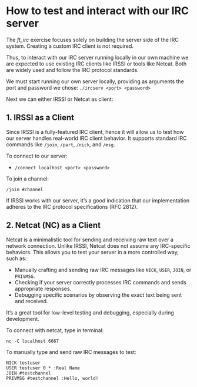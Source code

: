 # How to test and interact with our IRC server
The *ft_irc* exercise focuses solely on building the server side of the IRC system. Creating a custom IRC client is not required.

Thus, to interact with our IRC server running locally in our own machine we are expected to use existing IRC clients like IRSSI or tools like Netcat. Both are widely used and follow the IRC protocol standards.

We must start running our own server locally, providing as arguments the port and password we chose:
```./ircserv <port> <password>```

Next we can either IRSSI or Netcat as client:

## 1. IRSSI as a Client
Since IRSSI is a fully-featured IRC client, hence it will allow us to test how our server handles real-world IRC client behavior. It supports standard IRC commands like `/join`, `/part`, `/nick`, and `/msg`.

To connect to our server:

- ```/connect localhost <port> <password>```

To join a channel:

```/join #channel```

If IRSSI works with our server, it’s a good indication that our implementation adheres to the IRC protocol specifications (RFC 2812).

## 2. Netcat (NC) as a Client
Netcat is a minimalistic tool for sending and receiving raw text over a network connection. Unlike IRSSI, Netcat does not assume any IRC-specific behaviors. This allows you to test your server in a more controlled way, such as:

- Manually crafting and sending raw IRC messages like `NICK`, `USER`, `JOIN`, or `PRIVMSG`.
- Checking if your server correctly processes IRC commands and sends appropriate responses.
- Debugging specific scenarios by observing the exact text being sent and received.

It’s a great tool for low-level testing and debugging, especially during development.

To connect with netcat, type in terminal:

```nc -C localhost 6667```

To manually type and send raw IRC messages to test:
```
NICK testuser
USER testuser 0 * :Real Name
JOIN #testchannel
PRIVMSG #testchannel :Hello, world!
```
